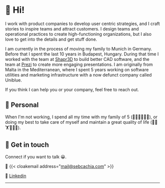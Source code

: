 # 👋 Hi!

I work with product companies to develop user centric strategies, and I craft stories to inspire teams and attract customers. 
I design teams and operational practices to create high-functioning organizations, but I also love to get into the details and get stuff done.

I am currently in the process of moving my family to Munich in Germany. Before that I spent the last 10 years in Budapest, Hungary. During that time I worked with the team at [Shapr3D](https://www.shapr3d.com) to build better CAD software, and the team at [Prezi](https://www.prezi.com) to create more engaging presentations. I am originally from Malta in the Mediterranean, where I spent 5 years working on software utilities and marketing infrastructure with a now defunct company called Uniblue. 

If you think I can help you or your company, feel free to reach out.

## 🏡 Personal

When I'm not working, I spend all my time with my family of 5 (👨‍🦲👩👧👧🐶), or doing my best to take care of myself and maintain a great quality of life (🏃🧘🏋️📖🚶🍳).

## 💬 Get in touch

Connect if you want to talk 😀.

📧 {{< cloakemail address="mail@sebcachia.com" >}}

👤 [Linkedin](https://linkedin.com/in/sebcachia)

---
